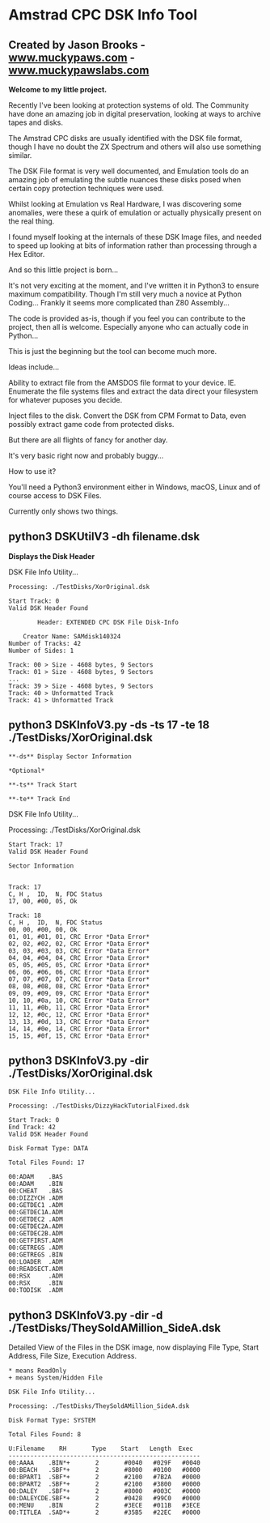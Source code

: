 # Amstrad CPC DSK Info Tool

## Created by Jason Brooks - www.muckypaws.com - www.muckypawslabs.com

**Welcome to my little project.**

Recently I've been looking at protection systems of old.  The Community have done an amazing job in digital preservation, looking at ways to archive tapes and disks.

The Amstrad CPC disks are usually identified with the DSK file format, though I have no doubt the ZX Spectrum and others will also use something similar.

The DSK File format is very well documented, and Emulation tools do an amazing job of emulating the subtle nuances these disks posed when certain copy protection techniques were used.

Whilst looking at Emulation vs Real Hardware, I was discovering some anomalies, were these a quirk of emulation or actually physically present on the real thing.

I found myself looking at the internals of these DSK Image files, and needed to speed up looking at bits of information rather than processing through a Hex Editor.

And so this little project is born... 

It's not very exciting at the moment, and I've written it in Python3 to ensure maximum compatibility.  Though I'm still very much a novice at Python Coding... Frankly it seems more complicated than Z80 Assembly...

The code is provided as-is, though if you feel you can contribute to the project, then all is welcome.  Especially anyone who can actually code in Python... 

This is just the beginning but the tool can become much more.

Ideas include...

Ability to extract file from the AMSDOS file format to your device.  IE. Enumerate the file systems files and extract the data direct your filesystem for whatever puposes you decide.

Inject files to the disk.
Convert the DSK from CPM Format to Data, even possibly extract game code from protected disks.

But there are all flights of fancy for another day.

It's very basic right now and probably buggy...

How to use it?

You'll need a Python3 environment either in Windows, macOS, Linux and of course access to DSK Files.

Currently only shows two things.



## python3 DSKUtilV3 -dh filename.dsk

**Displays the Disk Header**

DSK File Info Utility...

    Processing: ./TestDisks/XorOriginal.dsk

    Start Track: 0
    Valid DSK Header Found

            Header: EXTENDED CPC DSK File Disk-Info

        Creator Name: SAMdisk140324
    Number of Tracks: 42
    Number of Sides: 1

    Track: 00 > Size - 4608 bytes, 9 Sectors
    Track: 01 > Size - 4608 bytes, 9 Sectors
    ...
    Track: 39 > Size - 4608 bytes, 9 Sectors
    Track: 40 > Unformatted Track
    Track: 41 > Unformatted Track




## python3 DSKInfoV3.py -ds -ts 17 -te 18 ./TestDisks/XorOriginal.dsk

    **-ds** Display Sector Information
    
    *Optional*
    
    **-ts** Track Start

    **-te** Track End

DSK File Info Utility...

Processing: ./TestDisks/XorOriginal.dsk

    Start Track: 17
    Valid DSK Header Found

    Sector Information


    Track: 17
    C, H ,  ID,  N, FDC Status
    17, 00, #00, 05, Ok

    Track: 18
    C, H ,  ID,  N, FDC Status
    00, 00, #00, 00, Ok
    01, 01, #01, 01, CRC Error *Data Error* 
    02, 02, #02, 02, CRC Error *Data Error* 
    03, 03, #03, 03, CRC Error *Data Error* 
    04, 04, #04, 04, CRC Error *Data Error* 
    05, 05, #05, 05, CRC Error *Data Error* 
    06, 06, #06, 06, CRC Error *Data Error* 
    07, 07, #07, 07, CRC Error *Data Error* 
    08, 08, #08, 08, CRC Error *Data Error* 
    09, 09, #09, 09, CRC Error *Data Error* 
    10, 10, #0a, 10, CRC Error *Data Error* 
    11, 11, #0b, 11, CRC Error *Data Error* 
    12, 12, #0c, 12, CRC Error *Data Error* 
    13, 13, #0d, 13, CRC Error *Data Error* 
    14, 14, #0e, 14, CRC Error *Data Error* 
    15, 15, #0f, 15, CRC Error *Data Error* 

## python3 DSKInfoV3.py -dir ./TestDisks/XorOriginal.dsk

    DSK File Info Utility...

    Processing: ./TestDisks/DizzyHackTutorialFixed.dsk

    Start Track: 0
    End Track: 42
    Valid DSK Header Found

    Disk Format Type: DATA

    Total Files Found: 17

    00:ADAM    .BAS
    00:ADAM    .BIN
    00:CHEAT   .BAS
    00:DIZZYCH .ADM
    00:GETDEC1 .ADM
    00:GETDEC1A.ADM
    00:GETDEC2 .ADM
    00:GETDEC2A.ADM
    00:GETDEC2B.ADM
    00:GETFIRST.ADM
    00:GETREGS .ADM
    00:GETREGS .BIN
    00:LOADER  .ADM
    00:READSECT.ADM
    00:RSX     .ADM
    00:RSX     .BIN
    00:TODISK  .ADM


## python3 DSKInfoV3.py -dir -d ./TestDisks/TheySoldAMillion_SideA.dsk 

Detailed View of the Files in the DSK image, now displaying File Type, Start Address, File Size, Execution Address.

    * means ReadOnly
    + means System/Hidden File

    DSK File Info Utility...

    Processing: ./TestDisks/TheySoldAMillion_SideA.dsk

    Disk Format Type: SYSTEM

    Total Files Found: 8

    U:Filename    RH       Type    Start   Length  Exec
    -----------------------------------------------------
    00:AAAA    .BIN*+       2       #0040   #029F   #0040
    00:BEACH   .SBF*+       2       #8000   #0100   #0000
    00:BPART1  .SBF*+       2       #2100   #7B2A   #0000
    00:BPART2  .SBF*+       2       #2100   #3800   #0000
    00:DALEY   .SBF*+       2       #8000   #003C   #0000
    00:DALEYCDE.SBF*+       2       #0428   #99C0   #0000
    00:MENU    .BIN         2       #3ECE   #011B   #3ECE
    00:TITLEA  .SAD*+       2       #35B5   #22EC   #0000
